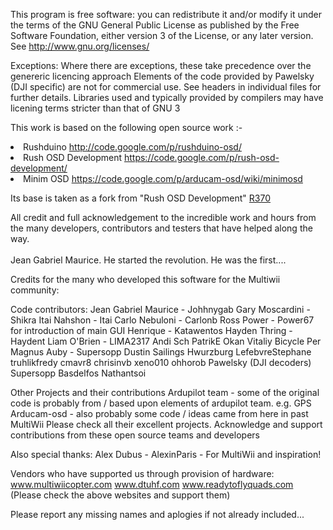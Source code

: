 This program is free software: you can redistribute it and/or modify it under the terms of the GNU General Public License as published by the Free Software Foundation, either version 3 of the License, or any later version. See http://www.gnu.org/licenses/

Exceptions:
Where there are exceptions, these take precedence over the genereric licencing approach
Elements of the code provided by Pawelsky (DJI specific) are not for commercial use. See headers in individual files for further details. Libraries used and typically provided by compilers may have licening terms stricter than that of GNU 3

This work is based on the following open source work :-
<li> Rushduino                 <a href='http://code.google.com/p/rushduino-osd/'>http://code.google.com/p/rushduino-osd/</a>
<li> Rush OSD Development      <a href='https://code.google.com/p/rush-osd-development/'>https://code.google.com/p/rush-osd-development/</a>
<li> Minim OSD                 <a href='https://code.google.com/p/arducam-osd/wiki/minimosd'>https://code.google.com/p/arducam-osd/wiki/minimosd</a>

Its base is taken as a fork from "Rush OSD Development" <a href='https://code.google.com/p/multiwii-osd/source/detail?r=370'>R370</a>



All credit and full acknowledgement to the incredible work and hours from the many developers, contributors and testers that have helped along the way.<br>
<br>
Jean Gabriel Maurice. He started the revolution. He was the first....<br>


Credits for the many who developed this software for the Multiwii community:

Code contributors:
Jean Gabriel Maurice - Johhnygab
Gary Moscardini - Shikra
Itai Nahshon - Itai
Carlo Nebuloni - Carlonb
Ross Power - Power67 for introduction of main GUI
Henrique - Katawentos
Hayden Thring - Haydent
Liam O'Brien - LIMA2317
Andi Sch
PatrikE
Okan Vitaliy
Bicycle
Per Magnus Auby - Supersopp
Dustin Sailings
Hwurzburg
LefebvreStephane
truhlikfredy
cmavr8
chrisinvb
xeno010
ohhorob
Pawelsky (DJI decoders)
Supersopp
Basdelfos
Nathantsoi


Other Projects and their contributions
Ardupilot team - some of the original code is probably from / based upon elements of ardupilot team. e.g. GPS
Arducam-osd - also probably some code / ideas came from here in past
MultiWii
Please check all their excellent projects. 
Acknowledge and support contributions from these open source teams and developers

Also special thanks:
Alex Dubus - AlexinParis - For MultiWii and inspiration!

Vendors who have supported us through provision of hardware:
www.multiwiicopter.com
www.dtuhf.com
www.readytoflyquads.com
(Please check the above websites and support them)  


Please report any missing names and aplogies if not already included...
